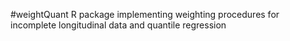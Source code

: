 #weightQuant
R package implementing weighting procedures for incomplete longitudinal data and quantile regression
